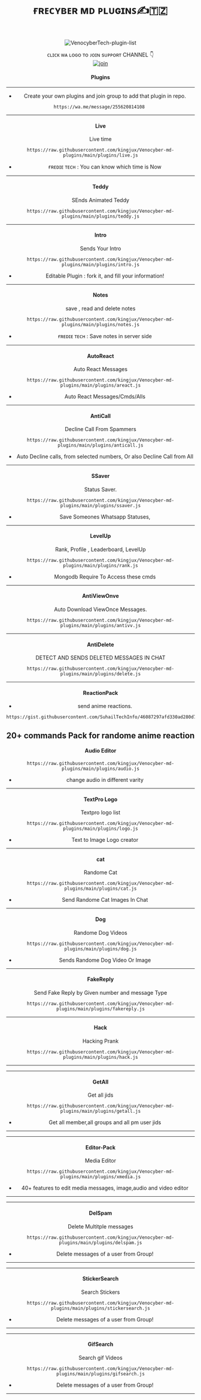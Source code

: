 <h1 align="center"> ғʀᴇᴄʏʙᴇʀ ᴍᴅ ᴘʟᴜɢɪɴꜱ✍️🇹🇿 </h1>
<div align="center">
<br /> 
<p align="center"> <img src="https://komarev.com/ghpvc/?username=Suhail&label=Visitors%20count&color=10d9c3&style=plastic" alt="VenocyberTech-plugin-list" /> </p>


ᴄʟɪᴄᴋ ᴡᴀ ʟᴏɢᴏ ᴛᴏ ᴊᴏɪɴ sᴜᴘᴘᴏʀᴛ CHANNEL 👇 
<br> [![join](https://github.com/Alien-alfa/PublicBot/blob/main/wlogo.svg.png)](https://whatsapp.com/channel/0029VaihcQv84Om8LP59fO3f)
  <div align="center"  >
<h4 align="center">Plugins</h1>

---

- Create your own plugins and join group to add that plugin in repo.
```
https://wa.me/message/255620814108 
```




---
<h4 align="center"> Live </h1>

Live time
```
https://raw.githubusercontent.com/kingjux/Venocyber-md-plugins/main/plugins/live.js
```
- ғʀᴇᴅɪᴇ ᴛᴇᴄʜ : You can know which time is Now
---

<h4 align="center">  Teddy  </h1>

SEnds  Animated Teddy 
```
https://raw.githubusercontent.com/kingjux/Venocyber-md-plugins/main/plugins/teddy.js
```
---

<h4 align="center">  Intro</h1>

Sends Your Intro
```
https://raw.githubusercontent.com/kingjux/Venocyber-md-plugins/main/plugins/intro.js
```
- Editable Plugin : fork it, and fill your information!
---

<h4 align="center">  Notes </h1>

save , read and delete notes
```
https://raw.githubusercontent.com/kingjux/Venocyber-md-plugins/main/plugins/notes.js
```
- ғʀᴇᴅɪᴇ ᴛᴇᴄʜ : Save notes in server side
---

<h4 align="center">  AutoReact </h1>

Auto React Messages
```
https://raw.githubusercontent.com/kingjux/Venocyber-md-plugins/main/plugins/areact.js
```
- Auto React Messages/Cmds/Alls
---

<h4 align="center">  AntiCall </h1>

Decline Call From Spammers
```
https://raw.githubusercontent.com/kingjux/Venocyber-md-plugins/main/plugins/anticall.js
```
- Auto Decline calls, from selected numbers, Or also Decline Call from All
---

<h4 align="center">  SSaver </h1>

Status Saver.
```
https://raw.githubusercontent.com/kingjux/Venocyber-md-plugins/main/plugins/ssaver.js
```
- Save Someones Whatsapp Statuses,

---

<h4 align="center">  LevelUp </h1>

Rank, Profile , Leaderboard, LevelUp
```
https://raw.githubusercontent.com/kingjux/Venocyber-md-plugins/main/plugins/rank.js
```
- Mongodb Require To Access these cmds
---

<h4 align="center">  AntiViewOnve </h1>

Auto Download ViewOnce Messages.
```
https://raw.githubusercontent.com/kingjux/Venocyber-md-plugins/main/plugins/antivv.js
```

---

<h4 align="center">  AntiDelete </h1>

DETECT AND SENDS DELETED MESSAGES IN CHAT
```
https://raw.githubusercontent.com/kingjux/Venocyber-md-plugins/main/plugins/delete.js
```

---



<h4 align="center">  ReactionPack </h1>

- send anime reactions.
```
https://gist.githubusercontent.com/SuhailTechInfo/46087297afd330ad280d7cfc74eccbf8/raw
```
 20+ commands Pack for randome anime reaction
---

<h4 align="center">  Audio Editor </h1>


```
https://raw.githubusercontent.com/kingjux/Venocyber-md-plugins/main/plugins/audio.js
```
- change audio in different varity
---

<h4 align="center"> TextPro Logo </h1>

Textpro logo list
```
https://raw.githubusercontent.com/kingjux/Venocyber-md-plugins/main/plugins/logo.js
```
- Text to Image Logo creator
---

<h4 align="center"> cat </h1>

Randome Cat
```
https://raw.githubusercontent.com/kingjux/Venocyber-md-plugins/main/plugins/cat.js
```
- Send Randome Cat Images In Chat

---

<h4 align="center"> Dog </h1>

Randome Dog Videos
```
https://raw.githubusercontent.com/kingjux/Venocyber-md-plugins/main/plugins/dog.js
```
- Sends Randome Dog Video Or Image
---

<h4 align="center"> FakeReply </h1>

Send Fake Reply by Given number and message Type
```
https://raw.githubusercontent.com/kingjux/Venocyber-md-plugins/main/plugins/fakereply.js
```

---

<h4 align="center"> Hack </h1>

Hacking Prank
```
https://raw.githubusercontent.com/kingjux/Venocyber-md-plugins/main/plugins/hack.js
```

---

---

<h4 align="center"> GetAll </h1>

Get all jids
```
https://raw.githubusercontent.com/kingjux/Venocyber-md-plugins/main/plugins/getall.js
```
- Get all member,all groups and all pm user jids
---



---

<h4 align="center"> Editor-Pack </h1>

 Media Editor
```
https://raw.githubusercontent.com/kingjux/Venocyber-md-plugins/main/plugins/xmedia.js
```
-  40+ features to edit media messages, image,audio and video editor
---

---

<h4 align="center"> DelSpam </h1>

 Delete Multitple messages 
```
https://raw.githubusercontent.com/kingjux/Venocyber-md-plugins/main/plugins/delspam.js
```
-  Delete messages of a user from Group!
---

---

<h4 align="center"> StickerSearch </h1>

 Search Stickers
```
https://raw.githubusercontent.com/kingjux/Venocyber-md-plugins/main/plugins/stickersearch.js
```
-  Delete messages of a user from Group!
---



---

<h4 align="center"> GifSearch </h1>

 Search gif Videos
```
https://raw.githubusercontent.com/kingjux/Venocyber-md-plugins/main/plugins/gifsearch.js
```
-  Delete messages of a user from Group!
---
